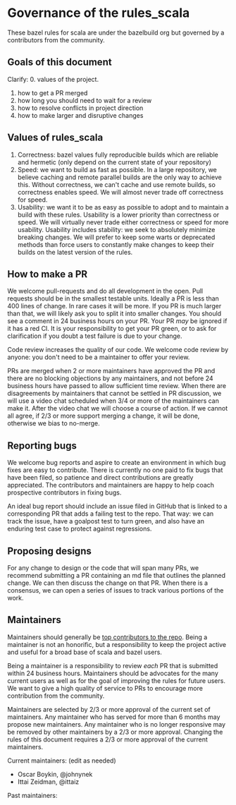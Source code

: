 # Governance of the rules_scala

These bazel rules for scala are under the bazelbuild org but governed by a
contributors from the community.

## Goals of this document

Clarify:
0. values of the project.
1. how to get a PR merged
2. how long you should need to wait for a review
3. how to resolve conflicts in project direction
4. how to make larger and disruptive changes

## Values of rules_scala

1. Correctness: bazel values fully reproducible builds which are reliable and hermetic (only depend on the current state of your repository)
2. Speed: we want to build as fast as possible. In a large repository, we believe caching and remote parallel builds are the only way to achieve this. Without correctness, we can't cache and use remote builds, so correctness enables speed. We will almost never trade off correctness for speed.
3. Usability: we want it to be as easy as possible to adopt and to maintain a build with these rules. Usability is a lower priority than correctness or speed. We will virtually never trade either correctness or speed for more usability. Usability includes stability: we seek to absolutely minimize breaking changes. We will prefer to keep some warts or deprecated methods than force users to constantly make changes to keep their builds on the latest version of the rules.

## How to make a PR
We welcome pull-requests and do all development in the open. Pull requests
should be in the smallest testable units. Ideally a PR is less than 400 lines of
change. In rare cases it will be more. If you PR is much larger than that, we
will likely ask you to split it into smaller changes. You should see a comment
in 24 business hours on your PR. Your PR *may* be ignored if it has a red CI. It
is your responsibility to get your PR green, or to ask for clarification if you
doubt a test failure is due to your change.

Code review increases the quality of our code.  We welcome code review by anyone:
you don't need to be a maintainer to offer your review.

PRs are merged when 2 or more maintainers have approved the PR and there are no
blocking objections by any maintainers, and not before 24 business hours have
passed to allow sufficient time review. When there are disagreements by
maintainers that cannot be settled in PR discussion, we will use a video chat
scheduled when 3/4 or more of the maintainers can make it. After the video chat we
will choose a course of action. If we cannot all agree, if 2/3 or more support
merging a change, it will be done, otherwise we bias to no-merge.

## Reporting bugs
We welcome bug reports and aspire to create an environment in which bug fixes are easy to contribute.
There is currently no one paid to fix bugs that have been filed, so patience
and direct contributions are greatly appreciated. The contributors and maintainers
are happy to help coach prospective contributors in fixing bugs.

An ideal bug report should include an issue filed in GitHub that is linked to a
corresponding PR that adds a failing test to the repo. That way: we can track the issue,
have a goalpost test to turn green, and also have an enduring test case to
protect against regressions.

## Proposing designs
For any change to design or the code that will span many PRs, we recommend
submitting a PR containing an md file that outlines the planned change. We can
then discuss the change on that PR. When there is a consensus, we can open a
series of issues to track various portions of the work.

## Maintainers
Maintainers should generally be [top contributors to the repo](https://github.com/bazelbuild/rules_scala/graphs/contributors).
Being a maintainer is not an honorific, but a responsibility to keep the project
active and useful for a broad base of scala and bazel users.

Being a maintainer is a responsibility to review *each* PR that is submitted
within 24 business hours. Maintainers should be advocates for the many current
users as well as for the goal of improving the rules for future users. We want
to give a high quality of service to PRs to encourage more contribution from the
community.

Maintainers are selected by 2/3 or more approval of the current set of
maintainers. Any maintainer who has served for more than 6 months 
may propose new maintainers. Any maintainer who is no longer responsive may
be removed by other maintainers by a 2/3 or more approval. Changing the rules
of this document requires a 2/3 or more approval of the current maintainers.

Current maintainers: (edit as needed)
* Oscar Boykin, @johnynek
* Ittai Zeidman, @ittaiz

Past maintainers:
